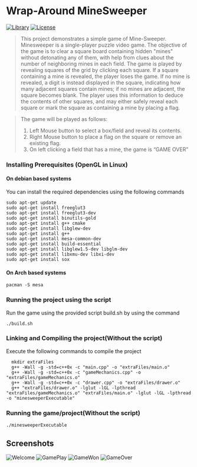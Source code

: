 # Wrap-Around MineSweeper
[![Library](https://img.shields.io/badge/Library-OpenGL-orange.svg)](https://www.opengl.org/)
[![License](https://img.shields.io/badge/license-MIT%20License-blue.svg)](https://github.com/Akhilsudh/MineSweeper-CG-Project/blob/master/LICENSE)   
> This project demonstrates a simple game of Mine-Sweeper. Minesweeper is a single-player puzzle
video game. The objective of the game is to clear a square board containing hidden "mines" without
detonating any of them, with help from clues about the number of neighboring mines in each field.
The game is played by revealing squares of the grid by clicking each square. If a square containing a
mine is revealed, the player loses the game. If no mine is revealed, a digit is instead displayed in the square,
indicating how many adjacent squares contain mines; if no mines are adjacent, the square becomes blank. The
player uses this information to deduce the contents of other squares, and may either safely reveal each square
or mark the square as containing a mine by placing a flag.

> The game will be played as follows:
>   1. Left Mouse button to select a box/field and reveal its contents.
>   2. Right Mouse button to place a flag on the square or remove an existing flag.
>   3. On left clicking a field that has a mine, the game is “GAME OVER”
   
### Installing Prerequisites (OpenGL in Linux)
#### On debian based systems
You can install the required dependencies using the following commands

    sudo apt-get update
    sudo apt-get install freeglut3
    sudo apt-get install freeglut3-dev
    sudo apt-get install binutils-gold
    sudo apt-get install g++ cmake
    sudo apt-get install libglew-dev
    sudo apt-get install g++
    sudo apt-get install mesa-common-dev
    sudo apt-get install build-essential
    sudo apt-get install libglew1.5-dev libglm-dev
    sudo apt-get install libxmu-dev libxi-dev
    sudo apt-get install sox
    
#### On Arch based systems
    
    pacman -S mesa

### Running the project using the script
Run the game using the provided script build.sh by using the command
    
    ./build.sh

### Linking and Compiling the project(Without the script)
Execute the following commands to compile the project  

      mkdir extraFiles
      g++ -Wall -g -std=c++0x -c "main.cpp" -o "extraFiles/main.o"
      g++ -Wall -g -std=c++0x -c "gameMechanics.cpp" -o "extraFiles/gameMechanics.o"
      g++ -Wall -g -std=c++0x -c "drawer.cpp" -o "extraFiles/drawer.o"
      g++ "extraFiles/drawer.o" -lglut -lGL -lpthread "extraFiles/gameMechanics.o" "extraFiles/main.o" -lglut -lGL -lpthread -o "minesweeperExecutable"
 
### Running the game/project(Without the script)
    ./minesweeperExecutable

## Screenshots
![Welcome](http://i.imgur.com/yytZauD.png)
![GamePlay](http://i.imgur.com/HZLEAg2.png)
![GameWon](http://imgur.com/G3cH09R.png)
![GameOver](http://imgur.com/nkVDa2r.png)
 
